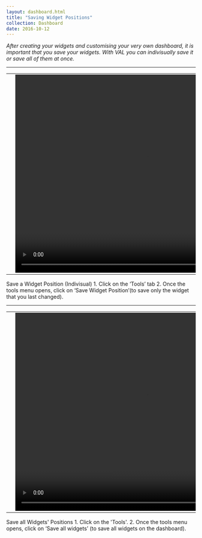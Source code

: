 ```yaml
---
layout: dashboard.html
title: "Saving Widget Positions"
collection: Dashboard
date: 2016-10-12
---
```

_After creating your widgets and customising your very own dashboard, it is important that you save your widgets. With VAL you can indivisually save it or save all of them at once._

---
<table>
<tr>
<td width="50px"></td>
<td width="700px">
<video width="700" height="525" controls>
	<source src="/assets/video/Dashboard/How_to_save_a_widget_position.mp4" type="video/mp4">
	Your browser does not support the video tag.
</video>
</td>
<td width="50px"></td>
</tr>
</table>
Save a Widget Position (Indivisual)
1.	Click on the ‘Tools’ tab
2.	Once the tools menu opens, click on ‘Save Widget Position’(to save only the widget that you last changed).

---

<table>
<tr>
<td width="50px"></td>
<td width="700px">
<video width="700" height="525" controls>
	<source src="/assets/video/Dashboard/How_to_save_all_widgets_positions.mp4" type="video/mp4">
	Your browser does not support the video tag.
</video>
</td>
<td width="50px"></td>
</tr>
</table>
Save all Widgets' Positions
1. Click on the 'Tools'.
2. Once the tools menu opens, click on ‘Save all widgets’ (to save all widgets on the dashboard).
